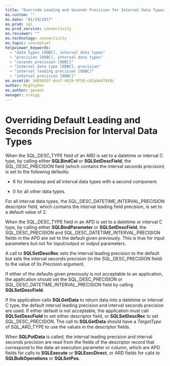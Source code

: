 ```yaml
---
title: "Override Leading and Seconds Precision for Interval Data Types | Microsoft Docs"
ms.custom: ""
ms.date: "01/19/2017"
ms.prod: sql
ms.prod_service: connectivity
ms.reviewer: ""
ms.technology: connectivity
ms.topic: conceptual
helpviewer_keywords: 
  - "data types [ODBC], interval data types"
  - "precision [ODBC], interval data types"
  - "seconds precision [ODBC]"
  - "interval data type [ODBC], precision"
  - "interval leading precision [ODBC]"
  - "interval precision [ODBC]"
ms.assetid: 3d65493f-dce7-4d29-9f59-c63a4e47918c
author: MightyPen
ms.author: genemi
manager: craigg
---
```

# Overriding Default Leading and Seconds Precision for Interval Data Types
When the SQL_DESC_TYPE field of an ARD is set to a datetime or interval C type, by calling either **SQLBindCol** or **SQLSetDescField**, the SQL_DESC_PRECISION field (which contains the interval seconds precision) is set to the following defaults:  
  
-   6 for timestamp and all interval data types with a second component.  
  
-   0 for all other data types.  
  
 For all interval data types, the SQL_DESC_DATETIME_INTERVAL_PRECISION descriptor field, which contains the interval leading field precision, is set to a default value of 2.  
  
 When the SQL_DESC_TYPE field in an APD is set to a datetime or interval C type, by calling either **SQLBindParameter** or **SQLSetDescField**, the SQL_DESC_PRECISION and SQL_DESC_DATETIME_INTERVAL_PRECISION fields in the APD are set to the default given previously. This is true for input parameters but not for input/output or output parameters.  
  
 A call to **SQLSetDescRec** sets the interval leading precision to the default but sets the interval seconds precision (in the SQL_DESC_PRECISION field) to the value of its *Precision* argument.  
  
 If either of the defaults given previously is not acceptable to an application, the application should set the SQL_DESC_PRECISION or SQL_DESC_DATETIME_INTERVAL_PRECISION field by calling **SQLSetDescField**.  
  
 If the application calls **SQLGetData** to return data into a datetime or interval C type, the default interval leading precision and interval seconds precision are used. If either default is not acceptable, the application must call **SQLSetDescField** to set either descriptor field, or **SQLSetDescRec** to set SQL_DESC_PRECISION. The call to **SQLGetData** should have a *TargetType* of SQL_ARD_TYPE to use the values in the descriptor fields.  
  
 When **SQLPutData** is called, the interval leading precision and interval seconds precision are read from the fields of the descriptor record that correspond to the data-at-execution parameter or column, which are APD fields for calls to **SQLExecute** or **SQLExecDirect**, or ARD fields for calls to **SQLBulkOperations** or **SQLSetPos**.
